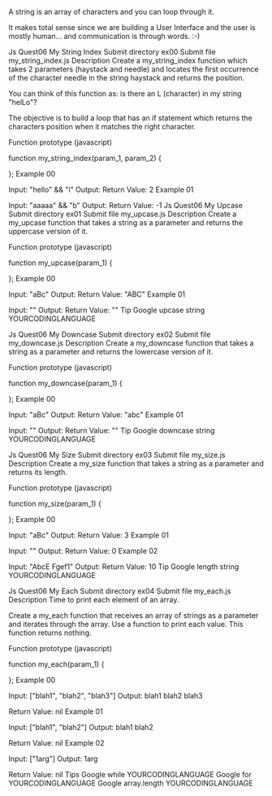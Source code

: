 A string is an array of characters and you can loop through it.

It makes total sense since we are building a User Interface and the user is mostly human... and communication is through words. :-)

Js Quest06	My String Index
Submit directory	ex00
Submit file	my_string_index.js
Description
Create a my_string_index function which takes 2 parameters (haystack and needle) and locates the first occurrence of the character needle in the string haystack and returns the position.

You can think of this function as: is there an L (character) in my string "helLo"?

The objective is to build a loop that has an if statement which returns the characters position when it matches the right character.

Function prototype (javascript)

function my_string_index(param_1, param_2) {

};
Example 00

Input: "hello" && "l"
Output: 
Return Value: 2
Example 01

Input: "aaaaa" && "b"
Output: 
Return Value: -1
Js Quest06	My Upcase
Submit directory	ex01
Submit file	my_upcase.js
Description
Create a my_upcase function that takes a string as a parameter and returns the uppercase version of it.

Function prototype (javascript)

function my_upcase(param_1) {

};
Example 00

Input: "aBc"
Output: 
Return Value: "ABC"
Example 01

Input: ""
Output: 
Return Value: ""
Tip
Google upcase string YOURCODINGLANGUAGE

Js Quest06	My Downcase
Submit directory	ex02
Submit file	my_downcase.js
Description
Create a my_downcase function that takes a string as a parameter and returns the lowercase version of it.

Function prototype (javascript)


function my_downcase(param_1) {

};
Example 00

Input: "aBc"
Output: 
Return Value: "abc"
Example 01

Input: ""
Output: 
Return Value: ""
Tip
Google downcase string YOURCODINGLANGUAGE

Js Quest06	My Size
Submit directory	ex03
Submit file	my_size.js
Description
Create a my_size function that takes a string as a parameter and returns its length.

Function prototype (javascript)

function my_size(param_1) {

};
Example 00

Input: "aBc"
Output: 
Return Value: 3
Example 01

Input: ""
Output: 
Return Value: 0
Example 02

Input: "AbcE Fgef1"
Output: 
Return Value: 10
Tip
Google length string YOURCODINGLANGUAGE

Js Quest06	My Each
Submit directory	ex04
Submit file	my_each.js
Description
Time to print each element of an array.

Create a my_each function that receives an array of strings as a parameter and iterates through the array. Use a function to print each value.
This function returns nothing.

Function prototype (javascript)

function my_each(param_1) {

};
Example 00

Input: ["blah1", "blah2", "blah3"]
Output: blah1
blah2
blah3

Return Value: nil
Example 01

Input: ["blah1", "blah2"]
Output: blah1
blah2

Return Value: nil
Example 02

Input: ["1arg"]
Output: 1arg

Return Value: nil
Tips
Google while YOURCODINGLANGUAGE
Google for YOURCODINGLANGUAGE
Google array.length YOURCODINGLANGUAGE